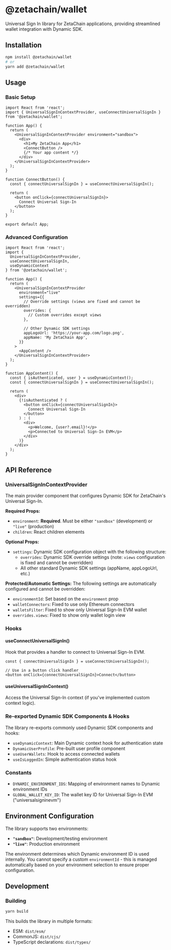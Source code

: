 # @zetachain/wallet

Universal Sign In library for ZetaChain applications, providing streamlined wallet integration with Dynamic SDK.

## Installation

```bash
npm install @zetachain/wallet
# or
yarn add @zetachain/wallet
```

## Usage

### Basic Setup

```tsx
import React from 'react';
import { UniversalSignInContextProvider, useConnectUniversalSignIn } from '@zetachain/wallet';

function App() {
  return (
    <UniversalSignInContextProvider environment="sandbox">
      <div>
        <h1>My ZetaChain App</h1>
        <ConnectButton />
        {/* Your app content */}
      </div>
    </UniversalSignInContextProvider>
  );
}

function ConnectButton() {
  const { connectUniversalSignIn } = useConnectUniversalSignIn();
  
  return (
    <button onClick={connectUniversalSignIn}>
      Connect Universal Sign-In
    </button>
  );
}

export default App;
```

### Advanced Configuration

```tsx
import React from 'react';
import { 
  UniversalSignInContextProvider,
  useConnectUniversalSignIn,
  useDynamicContext 
} from '@zetachain/wallet';

function App() {
  return (
    <UniversalSignInContextProvider 
      environment="live"
      settings={{
        // Override settings (views are fixed and cannot be overridden)
        overrides: {
          // Custom overrides except views
        },
        
        // Other Dynamic SDK settings
        appLogoUrl: 'https://your-app.com/logo.png',
        appName: 'My ZetaChain App',
      }}
    >
      <AppContent />
    </UniversalSignInContextProvider>
  );
}

function AppContent() {
  const { isAuthenticated, user } = useDynamicContext();
  const { connectUniversalSignIn } = useConnectUniversalSignIn();

  return (
    <div>
      {!isAuthenticated ? (
        <button onClick={connectUniversalSignIn}>
          Connect Universal Sign-In
        </button>
      ) : (
        <div>
          <p>Welcome, {user?.email}!</p>
          <p>Connected to Universal Sign-In EVM</p>
        </div>
      )}
    </div>
  );
}
```

## API Reference

### UniversalSignInContextProvider

The main provider component that configures Dynamic SDK for ZetaChain's Universal Sign-In.

**Required Props:**
- `environment`: **Required**. Must be either `"sandbox"` (development) or `"live"` (production)
- `children`: React children elements

**Optional Props:**
- `settings`: Dynamic SDK configuration object with the following structure:
  - `overrides`: Dynamic SDK override settings (note: `views` configuration is fixed and cannot be overridden)
  - All other standard Dynamic SDK settings (appName, appLogoUrl, etc.)

**Protected/Automatic Settings:**
The following settings are automatically configured and cannot be overridden:
- `environmentId`: Set based on the `environment` prop
- `walletConnectors`: Fixed to use only Ethereum connectors
- `walletsFilter`: Fixed to show only Universal Sign-In EVM wallet
- `overrides.views`: Fixed to show only wallet login view

### Hooks

#### useConnectUniversalSignIn()
Hook that provides a handler to connect to Universal Sign-In EVM.

```tsx
const { connectUniversalSignIn } = useConnectUniversalSignIn();

// Use in a button click handler
<button onClick={connectUniversalSignIn}>Connect</button>
```

#### useUniversalSignInContext()
Access the Universal Sign-In context (if you've implemented custom context logic).

### Re-exported Dynamic SDK Components & Hooks

The library re-exports commonly used Dynamic SDK components and hooks:
- `useDynamicContext`: Main Dynamic context hook for authentication state
- `DynamicUserProfile`: Pre-built user profile component
- `useUserWallets`: Hook to access connected wallets
- `useIsLoggedIn`: Simple authentication status hook

### Constants

- `DYNAMIC_ENVIRONMENT_IDS`: Mapping of environment names to Dynamic environment IDs
- `GLOBAL_WALLET_KEY_ID`: The wallet key ID for Universal Sign-In EVM ("universalsigninevm")

## Environment Configuration

The library supports two environments:

- **`"sandbox"`**: Development/testing environment
- **`"live"`**: Production environment

The environment determines which Dynamic environment ID is used internally. You cannot specify a custom `environmentId` - this is managed automatically based on your environment selection to ensure proper configuration.

## Development

### Building

```bash
yarn build
```

This builds the library in multiple formats:
- ESM: `dist/esm/`
- CommonJS: `dist/cjs/`
- TypeScript declarations: `dist/types/`
